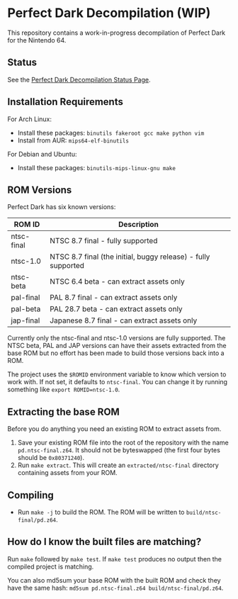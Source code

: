 # Perfect Dark Decompilation (WIP)

This repository contains a work-in-progress decompilation of Perfect Dark for the Nintendo 64.

## Status

See the [Perfect Dark Decompilation Status Page](https://ryandwyer.gitlab.io/pdstatus/).

## Installation Requirements

For Arch Linux:

* Install these packages: `binutils fakeroot gcc make python vim`
* Install from AUR: `mips64-elf-binutils`

For Debian and Ubuntu:

* Install these packages: `binutils-mips-linux-gnu make`

## ROM Versions

Perfect Dark has six known versions:

| ROM ID     | Description                                                   |
|------------|---------------------------------------------------------------|
| ntsc-final | NTSC 8.7 final - fully supported                              |
| ntsc-1.0   | NTSC 8.7 final (the initial, buggy release) - fully supported |
| ntsc-beta  | NTSC 6.4 beta - can extract assets only                       |
| pal-final  | PAL 8.7 final - can extract assets only                       |
| pal-beta   | PAL 28.7 beta - can extract assets only                       |
| jap-final  | Japanese 8.7 final - can extract assets only                  |

Currently only the ntsc-final and ntsc-1.0 versions are fully supported. The NTSC beta, PAL and JAP versions can have their assets extracted from the base ROM but no effort has been made to build those versions back into a ROM.

The project uses the `$ROMID` environment variable to know which version to work with. If not set, it defaults to `ntsc-final`. You can change it by running something like `export ROMID=ntsc-1.0`.

## Extracting the base ROM

Before you do anything you need an existing ROM to extract assets from.

1. Save your existing ROM file into the root of the repository with the name `pd.ntsc-final.z64`. It should not be byteswapped (the first four bytes should be `0x80371240`).
2. Run `make extract`. This will create an `extracted/ntsc-final` directory containing assets from your ROM.

## Compiling

* Run `make -j` to build the ROM. The ROM will be written to `build/ntsc-final/pd.z64`.

## How do I know the built files are matching?

Run `make` followed by `make test`. If `make test` produces no output then the compiled project is matching.

You can also md5sum your base ROM with the built ROM and check they have the same hash: `md5sum pd.ntsc-final.z64 build/ntsc-final/pd.z64`.
